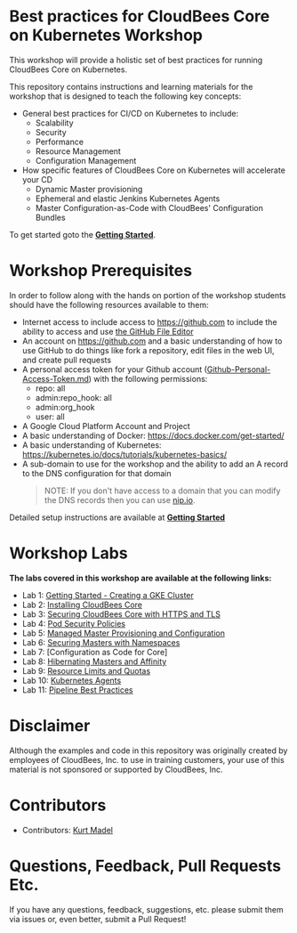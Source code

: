 # Best practices for CloudBees Core on Kubernetes Workshop

This workshop will provide a holistic set of best practices for running CloudBees Core on Kubernetes.

This repository contains instructions and learning materials for the workshop that is designed to teach the following key concepts:

  * General best practices for CI/CD on Kubernetes to include:
    * Scalability
    * Security
    * Performance
    * Resource Management
    * Configuration Management
  * How specific features of CloudBees Core on Kubernetes will accelerate your CD
    * Dynamic Master provisioning
    * Ephemeral and elastic Jenkins Kubernetes Agents
    * Master Configuration-as-Code with CloudBees' Configuration Bundles
  
To get started goto the [**Getting Started**](labs/getting-started/getting-started.md).

# Workshop Prerequisites

In order to follow along with the hands on portion of the workshop students should have the following resources available to them:

  * Internet access to include access to https://github.com to include the ability to access and use [the GitHub File Editor](https://help.github.com/articles/editing-files-in-your-repository)
  * An account on https://github.com and a basic understanding of how to use GitHub to do things like fork a repository, edit files in the web UI, and create pull requests
  * A personal access token for your Github account ([Github-Personal-Access-Token.md](Github-Personal-Access-Token.md)) with the following permissions:
    - repo: all
    - admin:repo_hook: all
    - admin:org_hook
    - user: all
  * A Google Cloud Platform Account and Project
  * A basic understanding of Docker: https://docs.docker.com/get-started/
  * A basic understanding of Kubernetes: https://kubernetes.io/docs/tutorials/kubernetes-basics/
  * A sub-domain to use for the workshop and the ability to add an A record to the DNS configuration for that domain
    >NOTE: If you don't have access to a domain that you can modify the DNS records then you can use [nip.io](https://nip.io).
   
Detailed setup instructions are available at [**Getting Started**](labs/getting-started.md)

# Workshop Labs

**The labs covered in this workshop are available at the following links:**

* Lab 1: [Getting Started - Creating a GKE Cluster](labs/getting-started/getting-started.md)
* Lab 2: [Installing CloudBees Core](labs/installing-core/installing-core.md)
* Lab 3: [Securing CloudBees Core with HTTPS and TLS](labs/tls/tls.md)
* Lab 4: [Pod Security Policies](labs/pod-security-policies/psp.md)
* Lab 5: [Managed Master Provisioning and Configuration](labs/managed-masters/managed-masters.md)
* Lab 6: [Securing Masters with Namespaces](labs/master-namespaces/master-namespaces.md)
* Lab 7: [Configuration as Code for Core]
* Lab 8: [Hibernating Masters and Affinity](labs/hibernating-masters/hibernating-masters.md)
* Lab 9: [Resource Limits and Quotas](labs/limits-quotas/limits-quotas.md)
* Lab 10: [Kubernetes Agents](labs/k8s-agents/k8s-agents.md)
* Lab 11: [Pipeline Best Practices](labs/pipeline-best-practices/pipeline-best-practices.md)



# Disclaimer

Although the examples and code in this repository was originally created by employees of CloudBees, Inc. to use in training customers, your use of this material is not sponsored or supported by CloudBees, Inc.

# Contributors 

* Contributors: [Kurt Madel](https://github.com/kmadel)
 
# Questions, Feedback, Pull Requests Etc.

If you have any questions, feedback, suggestions, etc. please submit them via issues or, even better, submit a Pull Request!


